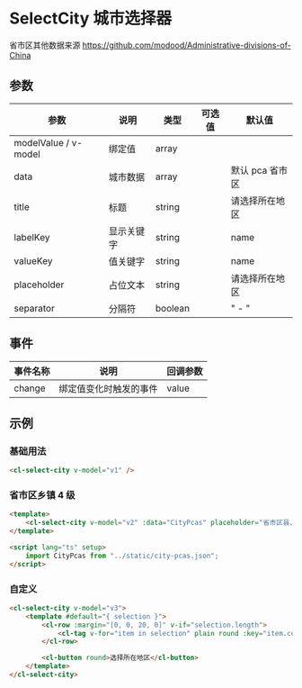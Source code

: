 # SelectCity 城市选择器

省市区其他数据来源 https://github.com/modood/Administrative-divisions-of-China

## 参数

| 参数                 | 说明       | 类型    | 可选值 | 默认值          |
| -------------------- | ---------- | ------- | ------ | --------------- |
| modelValue / v-model | 绑定值     | array   |        |                 |
| data                 | 城市数据   | array   |        | 默认 pca 省市区 |
| title                | 标题       | string  |        | 请选择所在地区  |
| labelKey             | 显示关键字 | string  |        | name            |
| valueKey             | 值关键字   | string  |        | name            |
| placeholder          | 占位文本   | string  |        | 请选择所在地区  |
| separator            | 分隔符     | boolean |        | " - "           |

## 事件

| 事件名称 | 说明                   | 回调参数 |
| -------- | ---------------------- | -------- |
| change   | 绑定值变化时触发的事件 | value    |

## 示例

### 基础用法

```html
<cl-select-city v-model="v1" />
```

### 省市区乡镇 4 级

```html
<template>
	<cl-select-city v-model="v2" :data="CityPcas" placeholder="省市区县、乡镇" />
</template>

<script lang="ts" setup>
	import CityPcas from "../static/city-pcas.json";
</script>
```

### 自定义

```html
<cl-select-city v-model="v3">
	<template #default="{ selection }">
		<cl-row :margin="[0, 0, 20, 0]" v-if="selection.length">
			<cl-tag v-for="item in selection" plain round :key="item.code">{{ item.name }}</cl-tag>
		</cl-row>

		<cl-button round>选择所在地区</cl-button>
	</template>
</cl-select-city>
```
